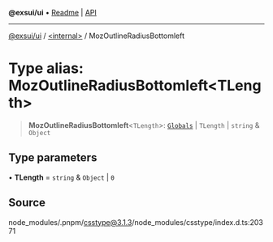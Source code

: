 **@exsui/ui** • [Readme](../../README.md) \| [API](../../globals.md)

***

[@exsui/ui](../../README.md) / [\<internal\>](../README.md) / MozOutlineRadiusBottomleft

# Type alias: MozOutlineRadiusBottomleft\<TLength\>

> **MozOutlineRadiusBottomleft**\<`TLength`\>: [`Globals`](Globals.md) \| `TLength` \| `string` & `Object`

## Type parameters

• **TLength** = `string` & `Object` \| `0`

## Source

node\_modules/.pnpm/csstype@3.1.3/node\_modules/csstype/index.d.ts:20371
